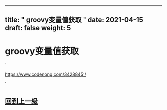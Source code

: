
---
title: " groovy变量值获取 "
date: 2021-04-15
draft: false
weight: 5
---





# groovy变量值获取





`

https://www.codenong.com/34288451/

`



## [回到上一级](../)